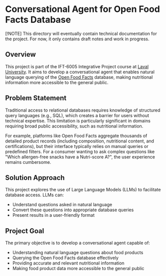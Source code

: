 


# Conversational Agent for Open Food Facts Database

[!NOTE]
This directory will eventually contain technical documentation for the project. For now, it only contains draft notes and work in progress.

## Overview
This project is part of the IFT-6005 Integrative Project course at [Laval University](https://www.ulaval.ca/en). 
It aims to develop a conversational agent that enables natural language querying of the 
[Open Food Facts](https://world.openfoodfacts.org/) database, making nutritional information more accessible to the general public.

## Problem Statement
Traditional access to relational databases requires knowledge of structured query languages (e.g., SQL), which creates a barrier for users without technical expertise. This limitation is particularly significant in domains requiring broad public accessibility, such as nutritional information.

For example, platforms like Open Food Facts aggregate thousands of detailed product records (including composition, nutritional content, and certifications), but their interface typically relies on manual queries or predefined filters. For a consumer wanting to ask complex questions like "Which allergen-free snacks have a Nutri-score A?", the user experience remains cumbersome.

## Solution Approach
This project explores the use of Large Language Models (LLMs) to facilitate database access. LLMs can:
- Understand questions asked in natural language
- Convert these questions into appropriate database queries
- Present results in a user-friendly format

## Project Goal
The primary objective is to develop a conversational agent capable of:
- Understanding natural language questions about food products
- Querying the Open Food Facts database effectively
- Providing accurate and relevant nutritional information
- Making food product data more accessible to the general public

